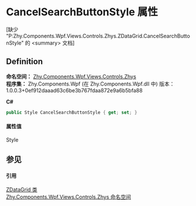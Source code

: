 # CancelSearchButtonStyle 属性


\[缺少 "P:Zhy.Components.Wpf.Views.Controls.Zhys.ZDataGrid.CancelSearchButtonStyle" 的 &lt;summary&gt; 文档\]



## Definition
**命名空间：** <a href="N_Zhy_Components_Wpf_Views_Controls_Zhys.md">Zhy.Components.Wpf.Views.Controls.Zhys</a>  
**程序集：** Zhy.Components.Wpf (在 Zhy.Components.Wpf.dll 中) 版本：1.0.0.3+0ef912daaad63c6be3b767fdaa872e9a6b5bfa88

**C#**
``` C#
public Style CancelSearchButtonStyle { get; set; }
```



#### 属性值
Style

## 参见


#### 引用
<a href="T_Zhy_Components_Wpf_Views_Controls_Zhys_ZDataGrid.md">ZDataGrid 类</a>  
<a href="N_Zhy_Components_Wpf_Views_Controls_Zhys.md">Zhy.Components.Wpf.Views.Controls.Zhys 命名空间</a>  
